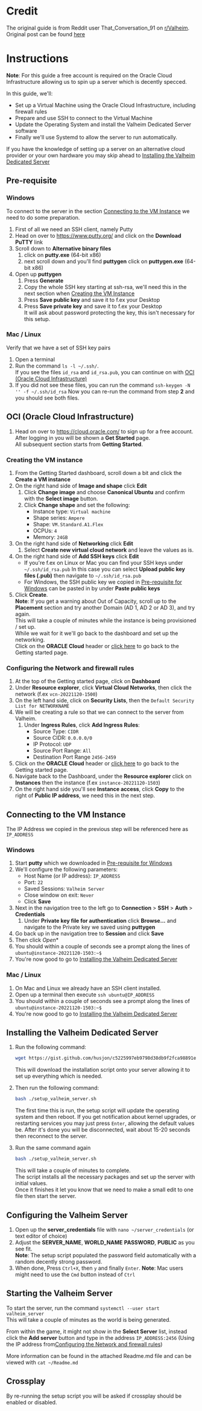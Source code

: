 # Credit
The original guide is from Reddit user That_Conversation_91 on [r/Valheim](https://www.reddit.com/r/valheim/).  
Original post can be found [here](https://www.reddit.com/r/valheim/comments/s1os21/create_your_own_free_dedicated_server)


# Instructions
**Note**: For this guide a free account is required on the Oracle Cloud Infrastructure allowing us to spin up a server which is decently specced.  

In this guide, we'll:
  * Set up a Virtual Machine using the Oracle Cloud Infrastructure, including firewall rules
  * Prepare and use SSH to connect to the Virtual Machine
  * Update the Operating System and install the Valheim Dedicated Server software
  * Finally we'll use Systemd to allow the server to run automatically.

If you have the knowledge of setting up a server on an alternative cloud provider or your own hardware you may skip ahead to [Installing the Valheim Dedicated Server](#Installing-the-Valheim-Dedicated-Server)



## Pre-requisite
### Windows
To connect to the server in the section [Connecting to the VM Instance](##-Connecting-to-the-VM-Instance) we need to do some preparation.
1. First of all we need an SSH client, namely Putty
2. Head on over to https://www.putty.org/ and click on the **Download PuTTY** link
3. Scroll down to **Alternative binary files**
    1. click on **putty.exe** (64-bit x86)
    2. next scroll down and you'll find **puttygen** click on **puttygen.exe** (64-bit x86)
4. Open up **puttygen**
    1. Press **Generate**
    2. Copy the whole SSH key starting at ssh-rsa, we'll need this in the next section when [Creating the VM Instance](###-Creating-the-VM-instance)
    3. Press **Save public key** and save it to f.ex your Desktop
    3. Press **Save private key** and save it to f.ex your Desktop  
        It will ask about password protecting the key, this isn't necessary for this setup.

### Mac / Linux
Verify that we have a set of SSH key pairs
1. Open a terminal
2. Run the command `ls -l ~/.ssh/`.  
    If you see the files `id_rsa` and `id_rsa.pub`, you can continue on with [OCI (Oracle Cloud Infrastructure)](##-OCI-(Oracle-Cloud-Infrastructure))
3. If you did not see these files, you can run the command `ssh-keygen -N '' -f ~/.ssh/id_rsa`
    Now you can re-run the command from step **2** and you should see both files.



## OCI (Oracle Cloud Infrastructure)
1. Head on over to https://cloud.oracle.com/ to sign up for a free account.  
    After logging in you will be shown a **Get Started** page.  
    All subsequent section starts from **Getting Started**.


### Creating the VM instance
1. From the Getting Started dashboard, scroll down a bit and click the **Create a VM instance**
2. On the right hand side of **Image and shape** click **Edit**
    1. Click **Change image** and choose **Canonical Ubuntu** and confirm with the **Select image** button.
    2. Click **Change shape** and set the following:
        * Instance type: `Virtual machine`
        * Shape series: `Ampere`
        * Shape: `VM.Standard.A1.Flex`
        * OCPUs: `4`
        * Memory: `24GB`
3. On the right hand side of **Networking** click **Edit**
    1. Select **Create new virtual cloud network** and leave the values as is.
4. On the right hand side of **Add SSH keys** click **Edit**
    * If you're f.ex on Linux or Mac you can find your SSH keys under `~/.ssh/id_rsa.pub`
      In this case you can select **Upload public key files (.pub)** then navigate to `~/.ssh/id_rsa.pub`
    * For Windows, the SSH public key we copied in [Pre-requisite for Windows](###-Pre-requisite-for-Windows) can be pasted in by under **Paste public keys**
5. Click **Create**.  
    **Note**: If you get a warning about Out of Capacity, scroll up to the **Placement** section and try another Domain (AD 1, AD 2 or AD 3), and try again.  
    This will take a couple of minutes while the instance is being provisioned / set up.  
    While we wait for it we'll go back to the dashboard and set up the networking.  
    Click on the **ORACLE Cloud** header or [click here](https://cloud.oracle.com/) to go back to the Getting started page.


### Configuring the Network and firewall rules
1. At the top of the Getting started page, click on **Dashboard**
2. Under **Resource explorer**, click **Virtual Cloud Networks**, then click the network (f.ex `vcn-20221120-1500`)
3. On the left hand side, click on **Security Lists**, then the `Default Security List for NETWORKNAME`
4. We will be creating a rule so that we can connect to the server from Valheim.
    1. Under **Ingress Rules**, click **Add Ingress Rules**:
        * Source Type: `CIDR`
        * Source CIDR: `0.0.0.0/0`
        * IP Protocol: `UDP`
        * Source Port Range: `All`
        * Destination Port Range `2456-2459`
5. Click on the **ORACLE Cloud** header or [click here](https://cloud.oracle.com/) to go back to the Getting started page.
6. Navigate back to the Dashboard, under the **Resource explorer** click on **Instances** then the instance (f.ex `instance-20221120-1503`)
7. On the right hand side you'll see **Instance access**, click **Copy** to the right of **Public IP address**, we need this in the next step.


## Connecting to the VM Instance
The IP Address we copied in the previous step will be referenced here as `IP_ADDRESS`
### Windows
1. Start **putty** which we downloaded in [Pre-requisite for Windows](###-Pre-requisite-for-Windows)
2. We'll configure the following parameters:
    * Host Name (or IP address): `IP_ADDRESS`
    * Port: `22`
    * Saved Sessions: `Valheim Server`
    * Close window on exit: `Never`
    * Click **Save**
3. Next in the navigation tree to the left go to **Connection** > **SSH** > **Auth** > **Credentials**
    1. Under **Private key file for authentication** click **Browse...** and navigate to the Private key we saved using **puttygen**
4. Go back up in the navigation tree to **Session** and click **Save**
5. Then click *Open**
6. You should within a couple of seconds see a prompt along the lines of `ubuntu@instance-20221120-1503:~$ `
7. You're now good to go to [Installing the Valheim Dedicated Server](#Installing-the-Valheim-Dedicated-Server)

### Mac / Linux
1. On Mac and Linux we already have an SSH client installed.
2. Open up a terminal then execute `ssh ubuntu@IP_ADDRESS`
3. You should within a couple of seconds see a prompt along the lines of `ubuntu@instance-20221120-1503:~$ `
4. You're now good to go to [Installing the Valheim Dedicated Server](#Installing-the-Valheim-Dedicated-Server)



## Installing the Valheim Dedicated Server
1. Run the following command:
    ```bash
    wget https://gist.github.com/husjon/c5225997eb9798d38db9f2fca98891ef/raw/2980a96b6d6936f683469911b9a6a45a0e11b4fb/setup_valheim_server.sh
    ```
    This will download the installation script onto your server allowing it to set up everything which is needed.

2. Then run the following command:
    ```bash
    bash ./setup_valheim_server.sh
    ```
    The first time this is run, the setup script will update the operating system and then reboot.
    If you get notification about kernel upgrades, or restarting services you may just press `Enter`, allowing the default values be.
    After it's done you will be disconnected, wait about 15-20 seconds then reconnect to the server.

3. Run the same command again
    ```bash
    bash ./setup_valheim_server.sh
    ```
    This will take a couple of minutes to complete.  
    The script installs all the necessary packages and set up the server with initial values.  
    Once it finishes it let you know that we need to make a small edit to one file then start the server.



## Configuring the Valheim Server
1. Open up the **server_credentials** file with `nano ~/server_credentials` (or text editor of choice)
2. Adjust the **SERVER_NAME**, **WORLD_NAME** **PASSWORD**, **PUBLIC** as you see fit.  
    **Note**: The setup script populated the password field automatically with a random decently strong password.
3. When done, Press `Ctrl+X`, then `y` and finally `Enter`.
    **Note**: Mac users might need to use the `Cmd` button instead of `Ctrl`



## Starting the Valheim Server
To start the server, run the command `systemctl --user start valheim_server`  
This will take a couple of minutes as the world is being generated.

From within the game, it might not show in the **Select Server** list, instead click the **Add server** button and type in the address `IP_ADDRESS:2456` (Using the IP address from[Configuring the Network and firewall rules](###-Configuring-the-Network-and-firewall-rules))

More information can be found in the attached Readme.md file and can be viewed with `cat ~/Readme.md`

## Crossplay
By re-running the setup script you will be asked if crossplay should be enabled or disabled.
